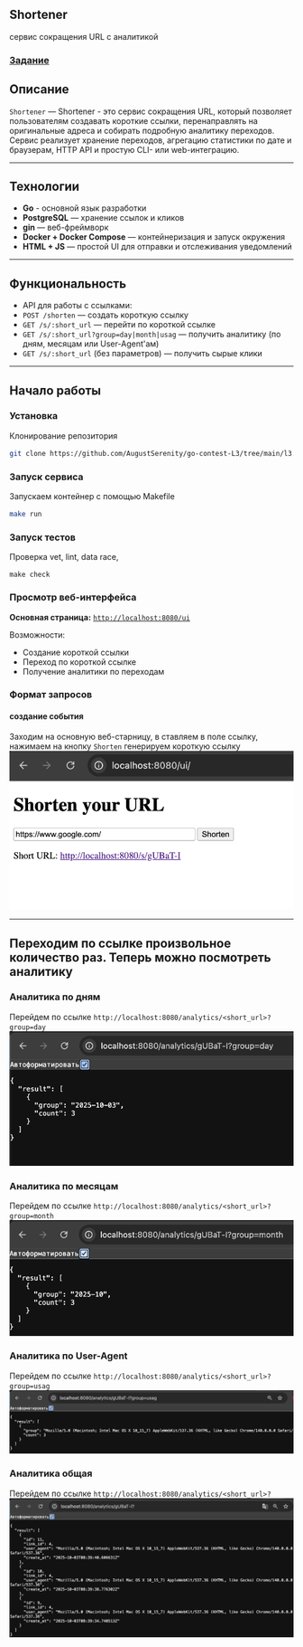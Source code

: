 ## Shortener 
сервис сокращения URL с аналитикой

### [Задание](./docs/task.md)

## Описание
`Shortener` — Shortener - это сервис сокращения URL, который позволяет пользователям создавать короткие ссылки, перенаправлять на оригинальные адреса и собирать подробную аналитику переходов. Сервис реализует хранение переходов, агрегацию статистики по дате и браузерам, HTTP API и простую CLI- или web-интеграцию.

---

## Технологии

- **Go** - основной язык разработки
- **PostgreSQL** — хранение ссылок и кликов
- **gin** — веб-фреймворк
- **Docker + Docker Compose** — контейнеризация и запуск окружения
- **HTML + JS** — простой UI для отправки и отслеживания уведомлений

---

## Функциональность

- API для работы с ссылками:
- `POST /shorten` — создать короткую ссылку
- `GET /s/:short_url` — перейти по короткой ссылке
- `GET /s/:short_url?group=day|month|usag` — получить аналитику (по дням, месяцам или User-Agent'ам)
- `GET /s/:short_url` (без параметров) — получить сырые клики

---

## Начало работы
### Установка
Клонирование репозитория
```sh
git clone https://github.com/AugustSerenity/go-contest-L3/tree/main/l3.2_Shortener
```
### Запуск сервиса
Запускаем контейнер с помощью Makefile
```sh
make run
```
### Запуск тестов
Проверка vet, lint, data race,
```
make check
```

### Просмотр веб-интерфейса

**Основная страница:** [`http://localhost:8080/ui`](http://localhost:8080/ui)

Возможности:
- Создание короткой ссылки
- Переход по короткой ссылке 
- Получение аналитики по переходам

### Формат запросов
#### создание события
Заходим на основную веб-старницу, в ставляем в поле ссылку, 
нажимаем на кнопку `Shorten` генерируем короткую ссылку
![Создать короткую ссылку](docs/image/начало.png)

---
Переходим по ссылке произвольное количество раз.
Теперь можно посмотреть аналитику 
---

### **Аналитика по дням**
Перейдем по ссылке `http://localhost:8080/analytics/<short_url>?group=day`
![День](docs/image/день.png)

### **Аналитика по месяцам**
Перейдем по ссылке `http://localhost:8080/analytics/<short_url>?group=month`
![Месяц](docs/image/месяц.png)

### **Аналитика по User-Agent**
Перейдем по ссылке `http://localhost:8080/analytics/<short_url>?group=usag`
![user](docs/image/user-Agent.png)

### **Аналитика общая**
Перейдем по ссылке `http://localhost:8080/analytics/<short_url>?`
![общая](docs/image/Общая.png)